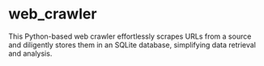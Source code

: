 # web_crawler
This Python-based web crawler effortlessly scrapes URLs from a source and diligently stores them in an SQLite database, simplifying data retrieval and analysis.

